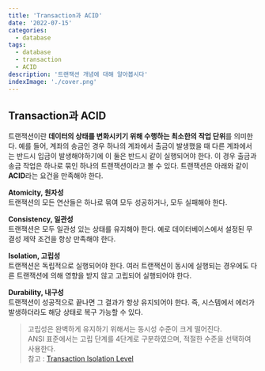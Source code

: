```yaml
---
title: 'Transaction과 ACID'
date: '2022-07-15'
categories:
  - database
tags:
  - database
  - transaction
  - ACID
description: '트랜잭션 개념에 대해 알아봅시다'
indexImage: './cover.png'
---
```


## Transaction과 ACID  

트랜잭션이란 **데이터의 상태를 변화시키기 위해 수행하는 최소한의 작업 단위**를 의미한다. 
예를 들어, 계좌의 송금인 경우 하나의 계좌에서 출금이 발생했을 때 다른 계좌에서는 반드시 입금이 발생해야하기에 이 둘은 반드시 같이 실행되어야 한다. 이 경우 출금과 송금 작업은 하나로 묶인 하나의 트랜잭션이라고 볼 수 있다. 
트랜잭션은 아래와 같이 **ACID**라는 요건을 만족해야 한다. 

**Atomicity, 원자성**  
트랜잭션의 모든 연산들은 하나로 묶여 모두 성공하거나, 모두 실패해야 한다. 

**Consistency, 일관성**  
트랜잭션은 모두 일관성 있는 상태를 유지해야 한다. 
예로 데이터베이스에서 설정된 무결성 제약 조건을 항상 만족해야 한다. 

**Isolation, 고립성**  
트랜잭션은 독립적으로 실행되어야 한다. 
여러 트랜잭션이 동시에 실행되는 경우에도 다른 트랜잭션에 의해 영향을 받지 않고 고립되어 실행되어야 한다. 

**Durability, 내구성**  
트랜잭션이 성공적으로 끝나면 그 결과가 항상 유지되어야 한다. 
즉, 시스템에서 에러가 발생하더라도 해당 상태로 복구 가능할 수 있다. 

> 고립성은 완벽하게 유지하기 위해서는 동시성 수준이 크게 떨어진다.  
> ANSI 표준에서는 고립 단계를 4단계로 구분하였으며, 적절한 수준을 선택하여 사용한다.  
> 참고 : [Transaction Isolation Level](https://stalker5217.netlify.app/database/isolation-level/)
